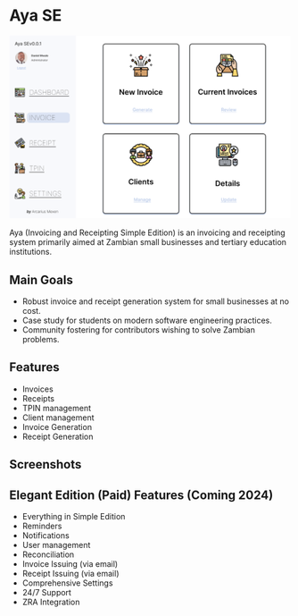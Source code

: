 
# Aya SE 

![Invoice menu](/screenshots/Invoice.png)

Aya (Invoicing and Receipting Simple Edition) is an invoicing and receipting system primarily aimed at Zambian small businesses and tertiary education institutions.

## Main Goals
* Robust invoice and receipt generation system for small businesses at no cost.
* Case study for students on modern software engineering practices.
* Community fostering for contributors wishing to solve Zambian problems.

## Features

* Invoices
* Receipts
* TPIN management
* Client management
* Invoice Generation
* Receipt Generation

## Screenshots

## Elegant Edition (Paid) Features (Coming 2024)

* Everything in Simple Edition
* Reminders
* Notifications
* User management
* Reconciliation
* Invoice Issuing (via email)
* Receipt Issuing (via email)
* Comprehensive Settings
* 24/7 Support
* ZRA Integration

